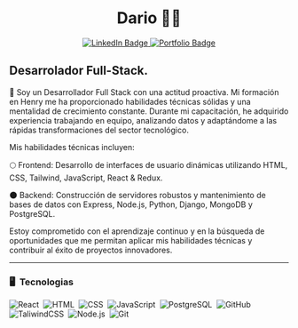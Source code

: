 
<h1 align="center">Dario 👨‍💻</h1>

<div id="badges"
    align="center">
    <a href="https://www.linkedin.com/in/dario-quintero-9a7618239/">
        <img src="https://img.shields.io/badge/LinkedIn-blue?style=for-the-badge&logo=linkedin&logoColor=white"
            alt="LinkedIn Badge" />
    </a>
    <a href="">
        <img src="https://img.shields.io/badge/Portfolio-8A2BE2?style=for-the-badge&&logoColor=white"
            alt="Portfolio Badge" />
    </a>
</div>



<h2 align="left">Desarrolador Full-Stack.</h2>


<p>🐢 Soy un Desarrollador Full Stack con una actitud proactiva. Mi formación en Henry me ha proporcionado habilidades técnicas sólidas y una mentalidad de crecimiento constante. Durante mi capacitación, he adquirido experiencia trabajando en equipo, analizando datos y adaptándome a las rápidas transformaciones del sector tecnológico.</p>

<p>Mis habilidades técnicas incluyen: </p>
<p>🌕 Frontend: Desarrollo de interfaces de usuario dinámicas utilizando HTML, CSS, Tailwind, JavaScript, React & Redux.</p>
<p>🌑 Backend: Construcción de servidores robustos y mantenimiento de bases de datos con Express, Node.js, Python, Django, MongoDB y PostgreSQL.</p>

<p>Estoy comprometido con el aprendizaje continuo y en la búsqueda de oportunidades que me permitan aplicar mis habilidades técnicas y contribuir al éxito de proyectos innovadores.</p>

<hr></hr>

### 🖥 &nbsp;Tecnologias

![React](https://img.shields.io/badge/-React-05122A?style=flat&logo=react)&nbsp;
![HTML](https://img.shields.io/badge/-HTML-05122A?style=flat&logo=html5)&nbsp;
![CSS](https://img.shields.io/badge/-CSS-05122A?style=flat&logo=CSS3&logoColor=1572B6)&nbsp;
![JavaScript](https://img.shields.io/badge/-JavaScript-05122A?style=flat&logo=javascript)&nbsp;
![PostgreSQL](https://img.shields.io/badge/-PostgreSQL-05122A?style=flat&logo=postgresql&logoColor=white)&nbsp;
![GitHub](https://img.shields.io/badge/-GitHub-05122A?style=flat&logo=github)&nbsp;
![TaliwindCSS](https://img.shields.io/badge/-TailwindCSS-05122A?style=flat&logo=tailwindcss&logoColor=#06B6D4)&nbsp;
![Node.js](https://img.shields.io/badge/-Node.js-05122A?style=flat&logo=nodedotjs)&nbsp;
![Git](https://img.shields.io/badge/-Git-05122A?style=flat&logo=git)&nbsp;





